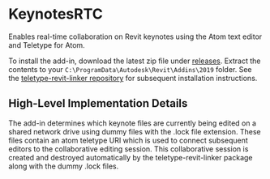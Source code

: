 # KeynotesRTC
Enables real-time collaboration on Revit keynotes using the Atom text editor and Teletype for Atom.

To install the add-in, download the latest zip file under [releases](https://github.com/zachcmathews/keynotesRTC/releases).
Extract the contents to your `C:\ProgramData\Autodesk\Revit\Addins\2019` folder. 
See the [teletype-revit-linker repository](https://github.com/zachcmathews/teletype-revit-linker) for subsequent 
installation instructions.

## High-Level Implementation Details
The add-in determines which keynote files are currently being edited on a shared network drive using dummy files with the 
.lock file extension. These files contain an atom teletype URI which is used to connect subsequent editors to the collaborative 
editing session. This collaborative session is created and destroyed automatically by the teletype-revit-linker package along with the dummy .lock files.
